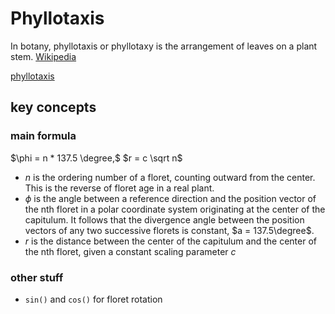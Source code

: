 # Phyllotaxis

In botany, phyllotaxis or phyllotaxy is the arrangement of leaves on a plant stem.
[Wikipedia](https://en.wikipedia.org/wiki/Phyllotaxis)

[phyllotaxis](https://user-images.githubusercontent.com/32900366/181042187-058df649-2624-42bf-8ecf-9166cf64483a.webm)

## key concepts

### main formula

$\phi = n * 137.5 \degree,$ $r = c \sqrt n$

- $n$ is the ordering number of a floret, counting outward from the center. This is the reverse of floret age in a real plant.
- $\phi$ is the angle between a reference direction and the position vector of the nth floret in a polar coordinate system originating at the center of the capitulum. It follows that the divergence angle between the position vectors of any two successive florets is constant, $a = 137.5\degree$.
- $r$ is the distance between the center of the capitulum and the center of the nth floret, given a constant scaling parameter $c$

### other stuff

- `sin()` and `cos()` for floret rotation
